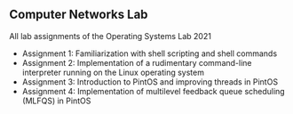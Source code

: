 ## Computer Networks Lab

All lab assignments of the Operating Systems Lab 2021 <br/>
- Assignment 1:   Familiarization with shell scripting and shell commands <br/>
- Assignment 2:   Implementation of a rudimentary command-line interpreter running on the Linux operating system <br/>
- Assignment 3:   Introduction to PintOS and improving threads in PintOS <br/>
- Assignment 4:   Implementation of multilevel feedback queue scheduling (MLFQS) in PintOS <br/>
